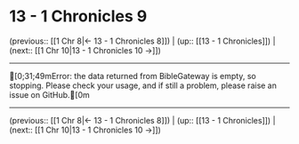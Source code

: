 # 13 - 1 Chronicles 9

(previous:: [[1 Chr 8|← 13 - 1 Chronicles 8]]) | (up:: [[13 - 1 Chronicles]]) | (next:: [[1 Chr 10|13 - 1 Chronicles 10 →]])

***
[0;31;49mError: the data returned from BibleGateway is empty, so stopping. Please check your usage, and if still a problem, please raise an issue on GitHub.[0m

***

(previous:: [[1 Chr 8|← 13 - 1 Chronicles 8]]) | (up:: [[13 - 1 Chronicles]]) | (next:: [[1 Chr 10|13 - 1 Chronicles 10 →]])

